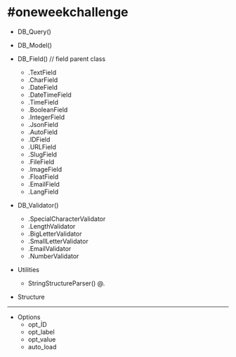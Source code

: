 
# #oneweekchallenge


* DB_Query()
* DB_Model()
* DB_Field() // field parent class
  * .TextField
  * .CharField
  * .DateField
  * .DateTimeField
  * .TimeField
  * .BooleanField
  * .IntegerField
  * .JsonField
  * .AutoField
  * .IDField
  * .URLField
  * .SlugField
  * .FileField
  * .ImageField
  * .FloatField
  * .EmailField
  * .LangField

* DB_Validator() 
  * .SpecialCharacterValidator
  * .LengthValidator
  * .BigLetterValidator
  * .SmallLetterValidator
  * .EmailValidator
  * .NumberValidator

* Utilities
  * StringStructureParser() <a>@<c>.<e>


* Structure
-----
* Options
  * opt_İD
  * opt_label
  * opt_value
  * auto_load




